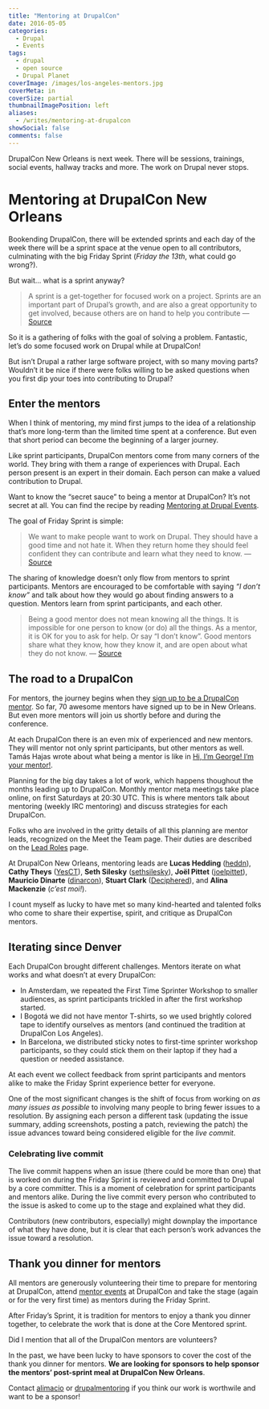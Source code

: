 ```yaml
---
title: "Mentoring at DrupalCon"
date: 2016-05-05
categories:
  - Drupal
  - Events
tags:
  - drupal
  - open source
  - Drupal Planet
coverImage: /images/los-angeles-mentors.jpg
coverMeta: in
coverSize: partial
thumbnailImagePosition: left
aliases:
  - /writes/mentoring-at-drupalcon
showSocial: false
comments: false
---
```


DrupalCon New Orleans is next week. There will be sessions, trainings, social
events, hallway tracks and more. The work on Drupal never stops.
<!--more-->

# Mentoring at DrupalCon New Orleans

Bookending DrupalCon, there will be extended sprints and each day of the week
there will be a sprint space at the venue open to all contributors, culminating
with the big Friday Sprint (_Friday the 13th_, what could go wrong?).

But wait... what is a sprint anyway?

> A sprint is a get-together for focused work on a project. Sprints are
an important part of Drupal’s growth, and are also a great opportunity to get
involved, because others are on hand to help you contribute
> &mdash; [Source](https://events.drupal.org/neworleans2016/sprints)

So it is a gathering of folks with the goal of solving a problem. Fantastic,
let’s do some focused work on Drupal while at DrupalCon!

But isn’t Drupal a rather large software project, with so many moving parts?
Wouldn’t it be nice if there were folks willing to be asked questions when you
first dip your toes into contributing to Drupal?

## Enter the mentors

When I think of mentoring, my mind first jumps to the idea of a relationship
that’s more long-term than the limited time spent at a conference. But even
that short period can become the beginning of a larger journey.

Like sprint participants, DrupalCon mentors come from many corners of the world.
They bring with them a range of experiences with Drupal. Each person present is
an expert in their domain. Each person can make a valued contribution to Drupal.

Want to know the “secret sauce” to being a mentor at DrupalCon? It’s not secret
at all. You can find the recipe by reading [Mentoring at Drupal Events](https://www.drupal.org/core-mentoring/mentoring-at-events).

The goal of Friday Sprint is simple:

> We want to make people want to work on Drupal. They should have a good time
and not hate it. When they return home they should feel confident they can
contribute and learn what they need to know.
> &mdash; [Source](https://www.drupal.org/core-mentoring/mentoring-at-events#goals)

The sharing of knowledge doesn’t only flow from mentors to sprint participants.
Mentors are encouraged to be comfortable with saying _“I don’t know”_ and talk
about how they would go about finding answers to a question. Mentors learn from
sprint participants, and each other.

> Being a good mentor does not mean knowing all the things. It is impossible
for one person to know (or do) all the things. As a mentor, it is OK for you
to ask for help. Or say “I don’t know”.
>Good mentors share what they know, how they know it, and are open about what
they do not know.
> &mdash; [Source](https://www.drupal.org/core-mentoring/mentoring-at-events#all-the-things)

## The road to a DrupalCon

For mentors, the journey begins when they [sign up to be a DrupalCon mentor](https://events.drupal.org/neworleans2016/sign-mentor).
So far, 70 awesome mentors have signed up to be in New Orleans. But even more
mentors will join us shortly before and during the conference.

At each DrupalCon there is an even mix of experienced and new mentors.
They will mentor not only sprint participants, but other mentors as well.
Tamás Hajas wrote about what being a mentor is like in [Hi, I’m George! I’m your mentor!](https://medium.com/integral-vision/hi-im-george-im-your-mentor-9b821079badc#.klxtyp78z).

Planning for the big day takes a lot of work, which happens thoughout the months
leading up to DrupalCon. Monthly mentor meta meetings take place online, on
first Saturdays at 20:30 UTC. This is where mentors talk about mentoring
(weekly IRC mentoring) and discuss strategies for each DrupalCon.

Folks who are involved in the gritty details of all this planning are mentor leads,
recognized on the Meet the Team page. Their duties are described on the
[Lead Roles](https://www.drupal.org/core-mentoring/mentored-sprint-leads) page.

At DrupalCon New Orleans, mentoring leads are
**Lucas Hedding** ([heddn](https://drupal.org/u/heddn)),
**Cathy Theys** ([YesCT](https://drupal.org/u/yesct)),
**Seth Silesky** ([sethsilesky](https://drupal.org/u/sethsilesky)),
**Joël Pittet** ([joelpittet](https://drupal.org/u/joelpittet)),
**Mauricio Dinarte** ([dinarcon](https://drupal.org/u/dinarcon)),
**Stuart Clark** ([Deciphered](https://drupal.org/u/deciphered)),
and **Alina Mackenzie** (_c’est moi!_).

I count myself as lucky to have met so many kind-hearted and talented folks who
come to share their expertise, spirit, and critique as DrupalCon mentors.

## Iterating since Denver

Each DrupalCon brought different challenges. Mentors iterate on what works and
what doesn’t at every DrupalCon:

* In Amsterdam, we repeated the First Time Sprinter Workshop to smaller
audiences, as sprint participants trickled in after the first workshop started.
* I Bogotá we did not have mentor T-shirts, so we used brightly colored tape to
identify ourselves as mentors (and continued the tradition at DrupalCon Los Angeles).
* In Barcelona, we distributed sticky notes to first-time sprinter workshop
participants, so they could stick them on their laptop if they had a question
or needed assistance.

At each event we collect feedback from sprint participants and mentors alike
to make the Friday Sprint experience better for everyone.

One of the most significant changes is the shift of focus from working on _as
many issues as possible_ to involving many people to bring fewer issues to a
resolution. By assigning each person a different task (updating the issue
summary, adding screenshots, posting a patch, reviewing the patch) the issue
advances toward being considered eligible for the _live commit_.

### Celebrating live commit

The live commit happens when an issue (there could be more than one) that is
worked on during the Friday Sprint is reviewed and committed to Drupal by a
core committer. This is a moment of celebration for sprint participants and
mentors alike. During the live commit every person who contributed to the issue
is asked to come up to the stage and explained what they did.

Contributors (new contributors, especially) might downplay the importance of
what they have done, but it is clear that each person’s work advances the issue
toward a resolution.

## Thank you dinner for mentors

All mentors are generously volunteering their time to prepare for mentoring at
DrupalCon, attend [mentor events](https://events.drupal.org/neworleans2016/sign-mentor)
at DrupalCon and take the stage (again or for the very first time) as mentors
during the Friday Sprint.

After Friday’s Sprint, it is tradition for mentors to enjoy a thank you dinner
together, to celebrate the work that is done at the Core Mentored sprint.

Did I mention that all of the DrupalCon mentors are volunteers?

<div class="alert alert-success">
<i class="fa fa-heart fa-2x"></i>
In the past, we have been lucky to have sponsors to cover the cost of the thank
you dinner for mentors. <strong>We are looking for sponsors to help sponsor the
mentors’ post-sprint meal at DrupalCon New Orleans</strong>.

<p>Contact <a href="https://twitter.com/alimacio"><i class="fa fa-twitter"></i>alimacio</a>
or <a href="https://twitter.com/drupalmentoring"><i class="fa fa-twitter"></i>drupalmentoring</a>
if you think our work is worthwile and want to be a sponsor!</p>
</div>

































